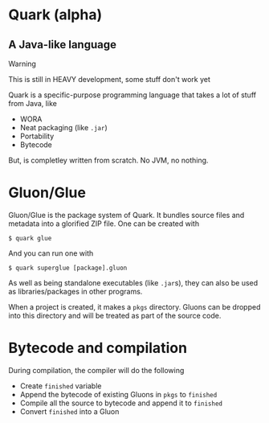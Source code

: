 # Quark (alpha)
## A Java-like language
> [!warning]
> This is still in HEAVY development, some stuff don't work yet

Quark is a specific-purpose programming language that takes a lot of stuff from Java, like
- WORA
- Neat packaging (like `.jar`)
- Portability
- Bytecode

But, is completley written from scratch. No JVM, no nothing.
# Gluon/Glue
Gluon/Glue is the package system of Quark. It bundles source files and metadata into a glorified ZIP file. One can be created with
```shell
$ quark glue
```
And you can run one with
```shell
$ quark superglue [package].gluon
```
As well as being standalone executables (like `.jar`s), they can also be used as libraries/packages in other programs.

When a project is created, it makes a `pkgs` directory. Gluons can be dropped into this directory and will be treated as part of the source code.
# Bytecode and compilation
During compilation, the compiler will do the following
- Create `finished` variable
- Append the bytecode of existing Gluons in `pkgs` to `finished`
- Compile all the source to bytecode and append it to `finished`
- Convert `finished` into a Gluon
